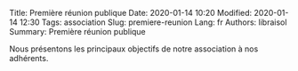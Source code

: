 Title: Première réunion publique
Date: 2020-01-14 10:20
Modified: 2020-01-14 12:30
Tags: association
Slug: premiere-reunion
Lang: fr
Authors: libraisol
Summary: Première réunion publique

Nous présentons les principaux objectifs de notre association à nos adhérents.
